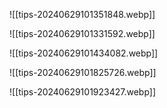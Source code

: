 ![[tips-20240629101351848.webp]]




![[tips-20240629101331592.webp]]




![[tips-20240629101434082.webp]]



![[tips-20240629101825726.webp]]


![[tips-20240629101923427.webp]]




